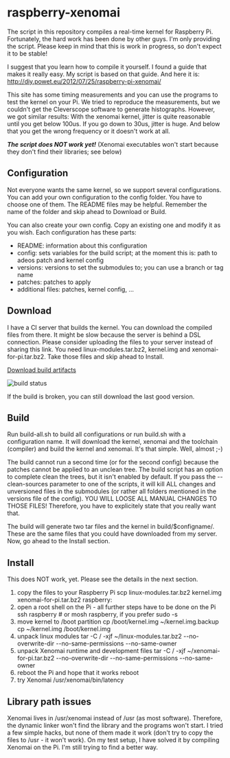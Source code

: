 raspberry-xenomai
=================

The script in this repository compiles a real-time kernel for Raspberry Pi. Fortunately, the hard work
has been done by other guys. I'm only providing the script. Please keep in mind that this is work in
progress, so don't expect it to be stable!

I suggest that you learn how to compile it yourself. I found a guide that makes it really easy. My script
is based on that guide. And here it is: http://diy.powet.eu/2012/07/25/raspberry-pi-xenomai/

This site has some timing measurements and you can use the programs to test the kernel on your Pi. We tried to
reproduce the measurements, but we couldn't get the Cleverscope software to generate histographs. However, we
got similar results: With the xenomai kernel, jitter is quite reasonable until you get below 100us. If you go
down to 30us, jitter is huge. And below that you get the wrong frequency or it doesn't work at all.

***The script does NOT work yet!***
(Xenomai executables won't start because they don't find their libraries; see below)

Configuration
-------------

Not everyone wants the same kernel, so we support several configurations. You can add your own configuration to
the config folder. You have to choose one of them. The README files may be helpful. Remember the name of the
folder and skip ahead to Download or Build.

You can also create your own config. Copy an existing one and modify it as you wish. Each configuration has
these parts:

* README: information about this configuration
* config: sets variables for the build script; at the moment this is: path to adeos patch and kernel config
* versions: versions to set the submodules to; you can use a branch or tag name
* patches: patches to apply
* additional files: patches, kernel config, ...

Download
--------

I have a CI server that builds the kernel. You can download the compiled files from there. It might be slow
because the server is behind a DSL connection. Please consider uploading the files to your server instead of
sharing this link. You need linux-modules.tar.bz2, kernel.img and xenomai-for-pi.tar.bz2. Take those files
and skip ahead to Install.

[Download build artifacts](http://jenkins.bbbsnowball.de:3000/jenkins/artifact/RaspberryPi-Xenomai/build/)

![build status](http://jenkins.bbbsnowball.de:3000/jenkins/badge/RaspberryPi-Xenomai)

If the build is broken, you can still download the last good version.

Build
-----

Run build-all.sh to build all configurations or run build.sh with a configuration name. It will download
the kernel, xenomai and the toolchain (compiler) and build the kernel and xenomai. It's that simple.
Well, almost ;-)

The build cannot run a second time (or for the second config) because the patches cannot be applied to an
unclean tree. The build script has an option to complete clean the trees, but it isn't enabled by default.
If you pass the --clean-sources parameter to one of the scripts, it will kill ALL changes and unversioned
files in the submodules (or rather all folders mentioned in the versions file of the config). YOU WILL LOOSE
ALL MANUAL CHANGES TO THOSE FILES! Therefore, you have to explicitely state that you really want that.

The build will generate two tar files and the kernel in build/$configname/. These are the same files that you
could have downloaded from my server. Now, go ahead to the Install section.

Install
-------

This does NOT work, yet. Please see the details in the next section.

1. copy the files to your Raspberry Pi
  scp linux-modules.tar.bz2 kernel.img xenomai-for-pi.tar.bz2 raspberry:
2. open a root shell on the Pi - all further steps have to be done on the Pi
  ssh raspberry # or mosh raspberry, if you prefer
  sudo -s
3. move kernel to /boot partition
  cp /boot/kernel.img ~/kernel.img.backup
  cp ~/kernel.img /boot/kernel.img
4. unpack linux modules
  tar -C / -xjf ~/linux-modules.tar.bz2 --no-overwrite-dir --no-same-permissions --no-same-owner
5. unpack Xenomai runtime and development files
  tar -C / -xjf ~/xenomai-for-pi.tar.bz2 --no-overwrite-dir --no-same-permissions --no-same-owner
6. reboot the Pi and hope that it works
  reboot
7. try Xenomai
  /usr/xenomai/bin/latency

Library path issues
-------------------

Xenomai lives in /usr/xenomai instead of /usr (as most software). Therefore, the dynamic linker won't find
the library and the programs won't start. I tried a few simple hacks, but none of them made it work (don't
try to copy the files to /usr - it won't work). On my test setup, I have solved it by compiling Xenomai on
the Pi. I'm still trying to find a better way.
